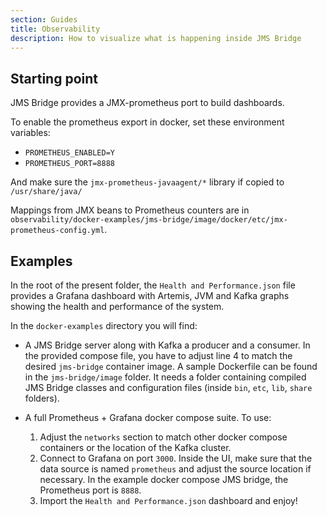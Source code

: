 ```yaml
---
section: Guides
title: Observability
description: How to visualize what is happening inside JMS Bridge
---
```


## Starting point

JMS Bridge provides a JMX-prometheus port to build dashboards.

To enable the prometheus export in docker, set these environment variables:

- `PROMETHEUS_ENABLED=Y`
- `PROMETHEUS_PORT=8888`

And make sure the `jmx-prometheus-javaagent/*` library if copied to `/usr/share/java/`

Mappings from JMX beans to Prometheus counters are in `observability/docker-examples/jms-bridge/image/docker/etc/jmx-prometheus-config.yml`.

## Examples

In the root of the present folder, the `Health and Performance.json` file provides a Grafana dashboard with Artemis, JVM and Kafka graphs showing the health and performance of the system.

In the `docker-examples` directory you will find:

- A JMS Bridge server along with Kafka a producer and a consumer. In the provided compose file, you have to adjust line 4 to match the desired `jms-bridge` container image. A sample Dockerfile can be found in the `jms-bridge/image` folder. It needs a folder containing compiled JMS Bridge classes and configuration files (inside `bin`, `etc`, `lib`, `share` folders). 

- A full Prometheus + Grafana docker compose suite. To use:
  1. Adjust the `networks` section to match other docker compose containers or the location of the Kafka cluster.
  2. Connect to Grafana on port `3000`. Inside the UI, make sure that the data source is named `prometheus` and adjust the source location if necessary. In the example docker compose JMS bridge, the Prometheus port is `8888`.
  3. Import the `Health and Performance.json` dashboard and enjoy!

